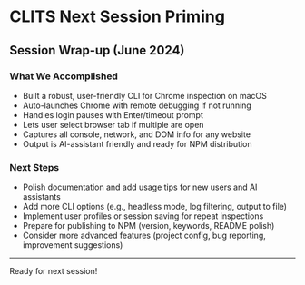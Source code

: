 # CLITS Next Session Priming

## Session Wrap-up (June 2024)

### What We Accomplished
- Built a robust, user-friendly CLI for Chrome inspection on macOS
- Auto-launches Chrome with remote debugging if not running
- Handles login pauses with Enter/timeout prompt
- Lets user select browser tab if multiple are open
- Captures all console, network, and DOM info for any website
- Output is AI-assistant friendly and ready for NPM distribution

### Next Steps
- Polish documentation and add usage tips for new users and AI assistants
- Add more CLI options (e.g., headless mode, log filtering, output to file)
- Implement user profiles or session saving for repeat inspections
- Prepare for publishing to NPM (version, keywords, README polish)
- Consider more advanced features (project config, bug reporting, improvement suggestions)

---
Ready for next session! 